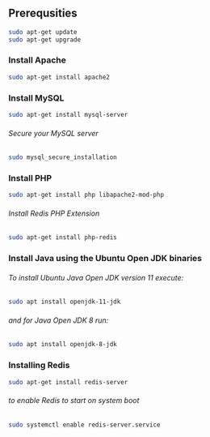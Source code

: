 ## Prerequsities
```bash
sudo apt-get update
sudo apt-get upgrade
```

### Install Apache
```bash
sudo apt-get install apache2
```

### Install MySQL
``` bash
sudo apt-get install mysql-server
```
###### Secure your MySQL server
``` bash
sudo mysql_secure_installation
```

### Install PHP
```bash
sudo apt-get install php libapache2-mod-php
```
###### Install Redis PHP Extension
```bash
sudo apt-get install php-redis
```

### Install Java using the Ubuntu Open JDK binaries
###### To install Ubuntu Java Open JDK version 11 execute:
``` bash
sudo apt install openjdk-11-jdk
```
###### and for Java Open JDK 8 run:
```bash
sudo apt install openjdk-8-jdk
```
### Installing Redis
```bash
sudo apt-get install redis-server
```
###### to enable Redis to start on system boot
```bash
sudo systemctl enable redis-server.service
```
